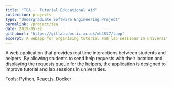 ```yaml
---
title: "TEA -  Tutorial Educational Aid"
collection: projects
type: "Undergraduate Software Engineering Project"
permalink: /project/tea
date: 2019-05-22
githuburl: "https://gitlab.doc.ic.ac.uk/mb4617/tapp"
excerpt: A webapp for organising tutorial and lab sessions in universities.
---
```


A web application that provides real time interactions between students and
helpers. By allowing students to send help requests with their location and
displaying the requests queue for the helpers, the application is designed to
improve tutorial and lab sessions in universities.

Tools: Python, React.js, Docker
